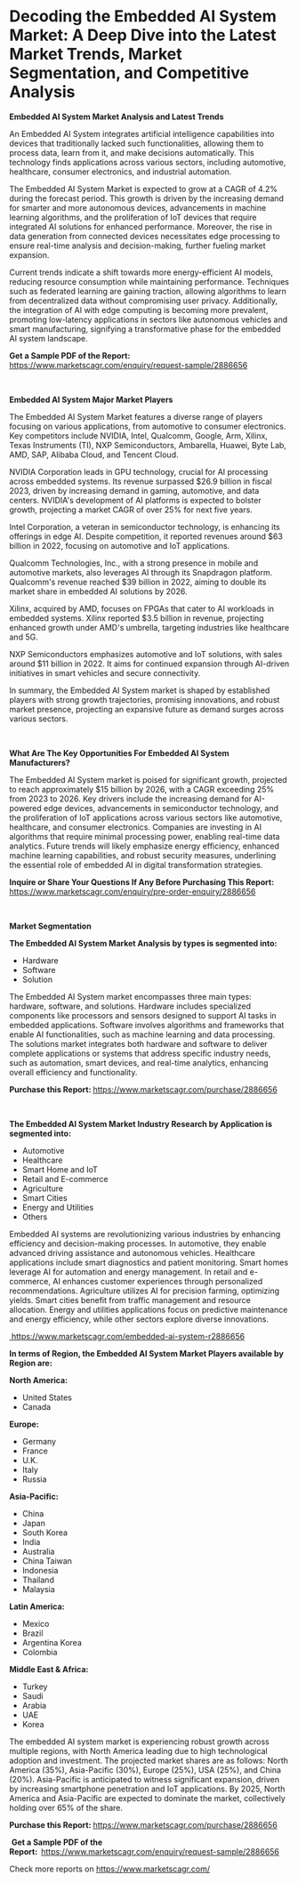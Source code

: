 <p><h1>Decoding the Embedded AI System Market: A Deep Dive into the Latest Market Trends, Market Segmentation, and Competitive Analysis</h1></p><p><strong>Embedded AI System Market Analysis and Latest Trends</strong></p>
<p><p>An Embedded AI System integrates artificial intelligence capabilities into devices that traditionally lacked such functionalities, allowing them to process data, learn from it, and make decisions automatically. This technology finds applications across various sectors, including automotive, healthcare, consumer electronics, and industrial automation.</p><p>The Embedded AI System Market is expected to grow at a CAGR of 4.2% during the forecast period. This growth is driven by the increasing demand for smarter and more autonomous devices, advancements in machine learning algorithms, and the proliferation of IoT devices that require integrated AI solutions for enhanced performance. Moreover, the rise in data generation from connected devices necessitates edge processing to ensure real-time analysis and decision-making, further fueling market expansion.</p><p>Current trends indicate a shift towards more energy-efficient AI models, reducing resource consumption while maintaining performance. Techniques such as federated learning are gaining traction, allowing algorithms to learn from decentralized data without compromising user privacy. Additionally, the integration of AI with edge computing is becoming more prevalent, promoting low-latency applications in sectors like autonomous vehicles and smart manufacturing, signifying a transformative phase for the embedded AI system landscape.</p></p>
<p><strong>Get a Sample PDF of the Report:&nbsp;</strong> <a href="https://www.marketscagr.com/enquiry/request-sample/2886656?utm_campaign=2635&utm_medium=2&utm_source=Github&utm_content=ia&utm_term=13032025&utm_id=embedded-ai-system">https://www.marketscagr.com/enquiry/request-sample/2886656</a></p>
<p>&nbsp;</p>
<p><strong>Embedded AI System Major Market Players</strong></p>
<p><p>The Embedded AI System Market features a diverse range of players focusing on various applications, from automotive to consumer electronics. Key competitors include NVIDIA, Intel, Qualcomm, Google, Arm, Xilinx, Texas Instruments (TI), NXP Semiconductors, Ambarella, Huawei, Byte Lab, AMD, SAP, Alibaba Cloud, and Tencent Cloud.</p><p>NVIDIA Corporation leads in GPU technology, crucial for AI processing across embedded systems. Its revenue surpassed $26.9 billion in fiscal 2023, driven by increasing demand in gaming, automotive, and data centers. NVIDIA's development of AI platforms is expected to bolster growth, projecting a market CAGR of over 25% for next five years.</p><p>Intel Corporation, a veteran in semiconductor technology, is enhancing its offerings in edge AI. Despite competition, it reported revenues around $63 billion in 2022, focusing on automotive and IoT applications. </p><p>Qualcomm Technologies, Inc., with a strong presence in mobile and automotive markets, also leverages AI through its Snapdragon platform. Qualcomm's revenue reached $39 billion in 2022, aiming to double its market share in embedded AI solutions by 2026.</p><p>Xilinx, acquired by AMD, focuses on FPGAs that cater to AI workloads in embedded systems. Xilinx reported $3.5 billion in revenue, projecting enhanced growth under AMD's umbrella, targeting industries like healthcare and 5G.</p><p>NXP Semiconductors emphasizes automotive and IoT solutions, with sales around $11 billion in 2022. It aims for continued expansion through AI-driven initiatives in smart vehicles and secure connectivity.</p><p>In summary, the Embedded AI System market is shaped by established players with strong growth trajectories, promising innovations, and robust market presence, projecting an expansive future as demand surges across various sectors.</p></p>
<p>&nbsp;</p>
<p><strong>What Are The Key Opportunities For Embedded AI System Manufacturers?</strong></p>
<p><p>The Embedded AI System market is poised for significant growth, projected to reach approximately $15 billion by 2026, with a CAGR exceeding 25% from 2023 to 2026. Key drivers include the increasing demand for AI-powered edge devices, advancements in semiconductor technology, and the proliferation of IoT applications across various sectors like automotive, healthcare, and consumer electronics. Companies are investing in AI algorithms that require minimal processing power, enabling real-time data analytics. Future trends will likely emphasize energy efficiency, enhanced machine learning capabilities, and robust security measures, underlining the essential role of embedded AI in digital transformation strategies.</p></p>
<p><strong>Inquire or Share Your Questions If Any Before Purchasing This Report:</strong> <a href="https://www.marketscagr.com/enquiry/pre-order-enquiry/2886656?utm_campaign=2635&utm_medium=2&utm_source=Github&utm_content=ia&utm_term=13032025&utm_id=embedded-ai-system">https://www.marketscagr.com/enquiry/pre-order-enquiry/2886656</a></p>
<p>&nbsp;</p>
<p><strong>Market Segmentation</strong></p>
<p><strong>The Embedded AI System Market Analysis by types is segmented into:</strong></p>
<p><ul><li>Hardware</li><li>Software</li><li>Solution</li></ul></p>
<p><p>The Embedded AI System market encompasses three main types: hardware, software, and solutions. Hardware includes specialized components like processors and sensors designed to support AI tasks in embedded applications. Software involves algorithms and frameworks that enable AI functionalities, such as machine learning and data processing. The solutions market integrates both hardware and software to deliver complete applications or systems that address specific industry needs, such as automation, smart devices, and real-time analytics, enhancing overall efficiency and functionality.</p></p>
<p><strong>Purchase this Report:&nbsp;</strong><a href="https://www.marketscagr.com/purchase/2886656?utm_campaign=2635&utm_medium=2&utm_source=Github&utm_content=ia&utm_term=13032025&utm_id=embedded-ai-system">https://www.marketscagr.com/purchase/2886656</a></p>
<p>&nbsp;</p>
<p><strong>The Embedded AI System Market Industry Research by Application is segmented into:</strong></p>
<p><ul><li>Automotive</li><li>Healthcare</li><li>Smart Home and IoT</li><li>Retail and E-commerce</li><li>Agriculture</li><li>Smart Cities</li><li>Energy and Utilities</li><li>Others</li></ul></p>
<p><p>Embedded AI systems are revolutionizing various industries by enhancing efficiency and decision-making processes. In automotive, they enable advanced driving assistance and autonomous vehicles. Healthcare applications include smart diagnostics and patient monitoring. Smart homes leverage AI for automation and energy management. In retail and e-commerce, AI enhances customer experiences through personalized recommendations. Agriculture utilizes AI for precision farming, optimizing yields. Smart cities benefit from traffic management and resource allocation. Energy and utilities applications focus on predictive maintenance and energy efficiency, while other sectors explore diverse innovations.</p></p>
<p><a href="https://www.marketscagr.com/embedded-ai-system-r2886656?utm_campaign=2635&utm_medium=2&utm_source=Github&utm_content=ia&utm_term=13032025&utm_id=embedded-ai-system">&nbsp;https://www.marketscagr.com/embedded-ai-system-r2886656</a></p>
<p><strong>In terms of Region, the Embedded AI System Market Players available by Region are:</strong></p>
<p>
    <p> <strong> North America: </strong>
        <ul>
            <li>United States</li>
            <li>Canada</li>
        </ul>
        </p> 
    <p> <strong> Europe: </strong>
        <ul>
            <li>Germany</li>
            <li>France</li>
            <li>U.K.</li>
            <li>Italy</li>
            <li>Russia</li>
        </ul>
        </p> 
    <p> <strong> Asia-Pacific: </strong>
        <ul>
            <li>China</li>
            <li>Japan</li>
            <li>South Korea</li>
            <li>India</li>
            <li>Australia</li>
            <li>China Taiwan</li>
            <li>Indonesia</li>
            <li>Thailand</li>
            <li>Malaysia</li>
        </ul>
        </p> 
    <p> <strong> Latin America: </strong>
        <ul>
            <li>Mexico</li>
            <li>Brazil</li>
            <li>Argentina Korea</li>
            <li>Colombia</li>
        </ul>
        </p> 
    <p> <strong> Middle East & Africa: </strong>
        <ul>
            <li>Turkey</li>
            <li>Saudi</li>
            <li>Arabia</li>
            <li>UAE</li>
            <li>Korea</li>
        </ul>
    </p>
    </p>
<p><p>The embedded AI system market is experiencing robust growth across multiple regions, with North America leading due to high technological adoption and investment. The projected market shares are as follows: North America (35%), Asia-Pacific (30%), Europe (25%), USA (25%), and China (20%). Asia-Pacific is anticipated to witness significant expansion, driven by increasing smartphone penetration and IoT applications. By 2025, North America and Asia-Pacific are expected to dominate the market, collectively holding over 65% of the share.</p></p>
<p><strong>Purchase this Report: </strong><a href="https://www.marketscagr.com/purchase/2886656?utm_campaign=2635&utm_medium=2&utm_source=Github&utm_content=ia&utm_term=13032025&utm_id=embedded-ai-system">https://www.marketscagr.com/purchase/2886656</a></p>
<p>&nbsp;<strong>Get a Sample PDF of the Report:&nbsp;&nbsp;</strong><a href="https://www.marketscagr.com/enquiry/request-sample/2886656?utm_campaign=2635&utm_medium=2&utm_source=Github&utm_content=ia&utm_term=13032025&utm_id=embedded-ai-system">https://www.marketscagr.com/enquiry/request-sample/2886656</a></p>
<p><strong></strong></p>
<p>Check more reports on <a href="https://www.marketscagr.com/?utm_campaign=2635&utm_medium=2&utm_source=Github&utm_content=ia&utm_term=13032025&utm_id=embedded-ai-system">https://www.marketscagr.com/</a></p>